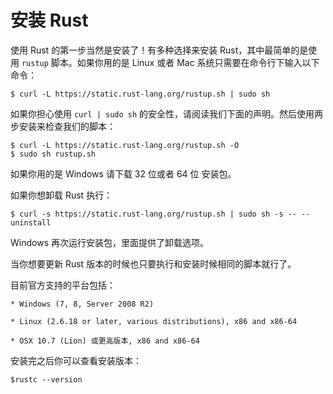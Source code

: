 安装 Rust
===

使用 Rust 的第一步当然是安装了！有多种选择来安装 Rust，其中最简单的是使用 `rustup` 脚本。如果你用的是 Linux 或者 Mac 系统只需要在命令行下输入以下命令：

	$ curl -L https://static.rust-lang.org/rustup.sh | sudo sh
	
如果你担心使用 `curl | sudo sh` 的安全性，请阅读我们下面的声明。然后使用两步安装来检查我们的脚本：

	$ curl -L https://static.rust-lang.org/rustup.sh -O
	$ sudo sh rustup.sh
	
如果你用的是 Windows 请下载 32 位或者 64 位 安装包。

如果你想卸载 Rust 执行：

	$ curl -s https://static.rust-lang.org/rustup.sh | sudo sh -s -- --uninstall
	
Windows 再次运行安装包，里面提供了卸载选项。

当你想要更新 Rust 版本的时候也只要执行和安装时候相同的脚本就行了。

目前官方支持的平台包括：

	* Windows (7, 8, Server 2008 R2)

	* Linux (2.6.18 or later, various distributions), x86 and x86-64

	* OSX 10.7 (Lion) 或更高版本, x86 and x86-64

安装完之后你可以查看安装版本：

	$rustc --version
	

